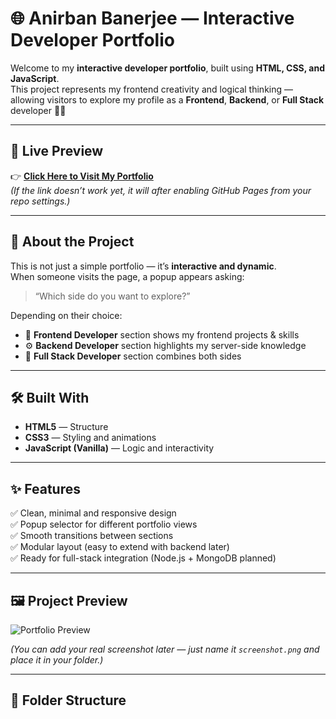 # 🌐 Anirban Banerjee — Interactive Developer Portfolio  

Welcome to my **interactive developer portfolio**, built using **HTML, CSS, and JavaScript**.  
This project represents my frontend creativity and logical thinking — allowing visitors to explore my profile as a **Frontend**, **Backend**, or **Full Stack** developer 👨‍💻  

---

## 🚀 Live Preview
👉 **[Click Here to Visit My Portfolio]([https://anirbanbanerjee.github.io/my-portfolio/](https://aevilop.github.io/portfolio/))**  
*(If the link doesn’t work yet, it will after enabling GitHub Pages from your repo settings.)*

---

## 🧠 About the Project

This is not just a simple portfolio — it’s **interactive and dynamic**.  
When someone visits the page, a popup appears asking:
> “Which side do you want to explore?”

Depending on their choice:
- 💅 **Frontend Developer** section shows my frontend projects & skills  
- ⚙️ **Backend Developer** section highlights my server-side knowledge  
- 🌈 **Full Stack Developer** section combines both sides  

---

## 🛠️ Built With

- **HTML5** — Structure  
- **CSS3** — Styling and animations  
- **JavaScript (Vanilla)** — Logic and interactivity  

---

## ✨ Features

✅ Clean, minimal and responsive design  
✅ Popup selector for different portfolio views  
✅ Smooth transitions between sections  
✅ Modular layout (easy to extend with backend later)  
✅ Ready for full-stack integration (Node.js + MongoDB planned)  

---

## 🖼️ Project Preview

![Portfolio Preview](./screenshot.png)

*(You can add your real screenshot later — just name it `screenshot.png` and place it in your folder.)*

---

## 🧭 Folder Structure

